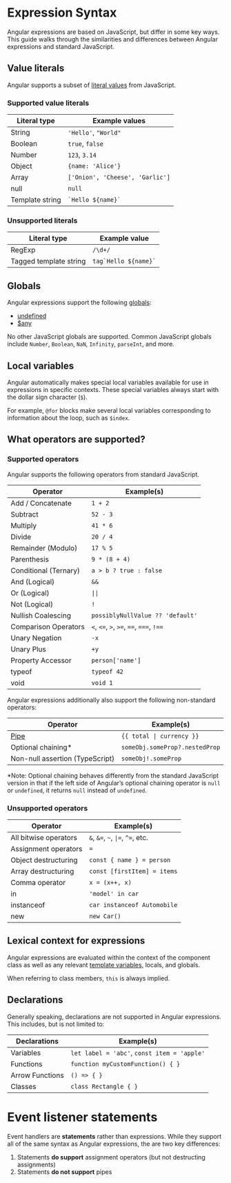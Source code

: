 # Expression Syntax

Angular expressions are based on JavaScript, but differ in some key ways. This guide walks through the similarities and differences between Angular expressions and standard JavaScript.

## Value literals

Angular supports a subset of [literal values](https://developer.mozilla.org/en-US/docs/Glossary/Literal) from JavaScript.

### Supported value literals

| Literal type    | Example values                  |
| --------------- | ------------------------------- |
| String          | `'Hello'`, `"World"`            |
| Boolean         | `true`, `false`                 |
| Number          | `123`, `3.14`                   |
| Object          | `{name: 'Alice'}`               |
| Array           | `['Onion', 'Cheese', 'Garlic']` |
| null            | `null`                          |
| Template string | `` `Hello ${name}` ``           |

### Unsupported literals

| Literal type           | Example value            |
| ---------------------- | ------------------------ |
| RegExp                 | `/\d+/`                  |
| Tagged template string | `` tag`Hello ${name}` `` |

## Globals

Angular expressions support the following [globals](https://developer.mozilla.org/en-US/docs/Glossary/Global_object):

- [undefined](https://developer.mozilla.org/en-US/docs/Web/JavaScript/Reference/Global_Objects/undefined)
- [$any](https://www.typescriptlang.org/docs/handbook/2/everyday-types.html#any)

No other JavaScript globals are supported. Common JavaScript globals include `Number`, `Boolean`, `NaN`, `Infinity`, `parseInt`, and more.

## Local variables

Angular automatically makes special local variables available for use in expressions in specific contexts. These special variables always start with the dollar sign character (`$`).

For example, `@for` blocks make several local variables corresponding to information about the loop, such as `$index`.

## What operators are supported?

### Supported operators

Angular supports the following operators from standard JavaScript.

| Operator              | Example(s)                               |
| --------------------- | ---------------------------------------- |
| Add / Concatenate     | `1 + 2`                                  |
| Subtract              | `52 - 3`                                 |
| Multiply              | `41 * 6`                                 |
| Divide                | `20 / 4`                                 |
| Remainder (Modulo)    | `17 % 5`                                 |
| Parenthesis           | `9 * (8 + 4)`                            |
| Conditional (Ternary) | `a > b ? true : false`                   |
| And (Logical)         | `&&`                                     |
| Or (Logical)          | `\|\|`                                   |
| Not (Logical)         | `!`                                      |
| Nullish Coalescing    | `possiblyNullValue ?? 'default'`         |
| Comparison Operators  | `<`, `<=`, `>`, `>=`, `==`, `===`, `!==` |
| Unary Negation        | `-x`                                     |
| Unary Plus            | `+y`                                     |
| Property Accessor     | `person['name']`                         |
| typeof                | `typeof 42`                              |
| void                  | `void 1`                                 |

Angular expressions additionally also support the following non-standard operators:

| Operator                        | Example(s)                     |
| ------------------------------- | ------------------------------ |
| [Pipe](/guides/templates/pipes) | `{{ total \| currency }}`      |
| Optional chaining\*             | `someObj.someProp?.nestedProp` |
| Non-null assertion (TypeScript) | `someObj!.someProp`            |

\*Note: Optional chaining behaves differently from the standard JavaScript version in that if the left side of Angular’s optional chaining operator is `null` or `undefined`, it returns `null` instead of `undefined`.

### Unsupported operators

| Operator              | Example(s)                        |
| --------------------- | --------------------------------- |
| All bitwise operators | `&`, `&=`, `~`, `\|=`, `^=`, etc. |
| Assignment operators  | `=`                               |
| Object destructuring  | `const { name } = person`         |
| Array destructuring   | `const [firstItem] = items`       |
| Comma operator        | `x = (x++, x)`                    |
| in                    | `'model' in car`                  |
| instanceof            | `car instanceof Automobile`       |
| new                   | `new Car()`                       |

## Lexical context for expressions

Angular expressions are evaluated within the context of the component class as well as any relevant [template variables](/guide/templates/variables), locals, and globals.

When referring to class members, `this` is always implied.

## Declarations

Generally speaking, declarations are not supported in Angular expressions. This includes, but is not limited to:

| Declarations    | Example(s)                                  |
| --------------- | ------------------------------------------- |
| Variables       | `let label = 'abc'`, `const item = 'apple'` |
| Functions       | `function myCustomFunction() { }`           |
| Arrow Functions | `() => { }`                                 |
| Classes         | `class Rectangle { }`                       |

# Event listener statements

Event handlers are **statements** rather than expressions. While they support all of the same syntax as Angular expressions, the are two key differences:

1. Statements **do support** assignment operators (but not destructing assignments)
1. Statements **do not support** pipes
